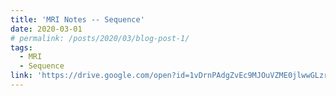 ```yaml
---
title: 'MRI Notes -- Sequence'
date: 2020-03-01
# permalink: /posts/2020/03/blog-post-1/
tags:
  - MRI
  - Sequence
link: 'https://drive.google.com/open?id=1vDrnPAdgZvEc9MJOuVZME0jlwwGLzr2mQymHRPtd17Y'
---
```


